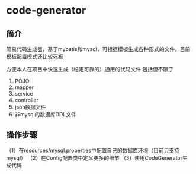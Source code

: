 # code-generator

## 简介
简易代码生成器，基于mybatis和mysql，可根据模板生成各种形式的文件，目前模板配置模式还比较死板

方便本人在项目中快速生成（稳定可靠的）通用的代码文件
包括但不限于

 1. POJO
 2. mapper
 3. service
 4. controller
 5. json数据文件
 6. 非mysql的数据库DDL文件

## 操作步骤

（1）在resources/mysql.properties中配置自己的数据库环境（目前只支持mysql）
（2）在Config配置类中定义更多的细节
（3）使用CodeGenerator生成代码
